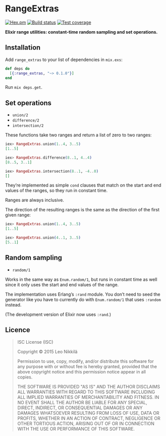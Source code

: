 # RangeExtras

[![Hex.pm][hexpm-badge]][hexpm]
[![Build status][circleci-badge]][circleci]
[![Test coverage][coveralls-badge]][coveralls]

**Elixir range utilities: constant-time random sampling and set operations.**

## Installation

Add `range_extras` to your list of dependencies in `mix.exs`:

```elixir
def deps do
  [{:range_extras, "~> 0.1.0"}]
end
```

Run `mix deps.get`.

## Set operations

- `union/2`
- `difference/2`
- `intersection/2`

These functions take two ranges and return a list of zero to two ranges:

```elixir
iex> RangeExtras.union(1..4, 3..5)
[1..5]

iex> RangeExtras.difference(8..1, 4..4)
[8..5, 3..1]

iex> RangeExtras.intersection(8..1, -4..0)
[]
```

They’re implemented as simple `cond` clauses that match on the start and end
values of the ranges, so they run in constant time.

Ranges are always inclusive.

The direction of the resulting ranges is the same as the direction of the first
given range:

```elixir
iex> RangeExtras.union(1..4, 3..5)
[1..5]

iex> RangeExtras.union(4..1, 3..5)
[5..1]
```

## Random sampling

- `random/1`

Works in the same way as `Enum.random/1`, but runs in constant time as well
since it only uses the start and end values of the range.

The implementation uses Erlang’s `:rand` module. You don’t need to seed the
generator like you have to currently do with `Enum.random/1` that uses
`:random` instead.

(The development version of Elixir now uses `:rand`.)

## Licence

> ISC License (ISC)
>
> Copyright © 2015 Leo Nikkilä
>
> Permission to use, copy, modify, and/or distribute this software for any
> purpose with or without fee is hereby granted, provided that the above 
> copyright notice and this permission notice appear in all copies.
>
> THE SOFTWARE IS PROVIDED "AS IS" AND THE AUTHOR DISCLAIMS ALL WARRANTIES WITH
> REGARD TO THIS SOFTWARE INCLUDING ALL IMPLIED WARRANTIES OF MERCHANTABILITY
> AND FITNESS. IN NO EVENT SHALL THE AUTHOR BE LIABLE FOR ANY SPECIAL, DIRECT,
> INDIRECT, OR CONSEQUENTIAL DAMAGES OR ANY DAMAGES WHATSOEVER RESULTING FROM
> LOSS OF USE, DATA OR PROFITS, WHETHER IN AN ACTION OF CONTRACT, NEGLIGENCE OR
> OTHER TORTIOUS ACTION, ARISING OUT OF OR IN CONNECTION WITH THE USE OR
> PERFORMANCE OF THIS SOFTWARE.

[hexpm]: https://hex.pm/packages/range_extras
[hexpm-badge]: https://img.shields.io/hexpm/v/range_extras.svg

[circleci]: https://circleci.com/gh/lnikkila/elixir-range-extras
[circleci-badge]: https://img.shields.io/circleci/project/lnikkila/elixir-range-extras.svg

[coveralls]: https://coveralls.io/github/lnikkila/elixir-range-extras
[coveralls-badge]: https://img.shields.io/coveralls/lnikkila/elixir-range-extras.svg
